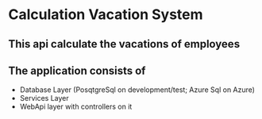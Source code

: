 # Calculation Vacation System

## This api calculate the vacations of employees

## The application consists of
- Database Layer (PosqtgreSql on development/test; Azure Sql on Azure)
- Services Layer
- WebApi layer with controllers on it

